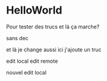 # HelloWorld

Pour tester des trucs
et là ça marche?

sans dec


et là je change aussi
ici j'ajoute un truc


edit local
edit remote

nouvel edit local